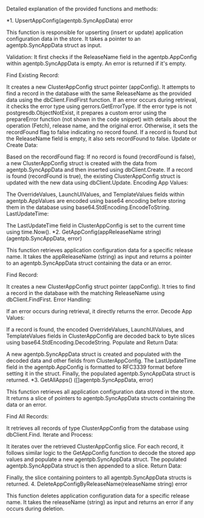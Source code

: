 Detailed explanation of the provided functions and methods:

*1. UpsertAppConfig(agentpb.SyncAppData) error

This function is responsible for upserting (insert or update) application configuration data in the store. It takes a pointer to an agentpb.SyncAppData struct as input.

Validation: It first checks if the ReleaseName field in the agentpb.AppConfig within agentpb.SyncAppData is empty. An error is returned if it's empty.

Find Existing Record:

It creates a new ClusterAppConfig struct pointer (appConfig).
It attempts to find a record in the database with the same ReleaseName as the provided data using the dbClient.FindFirst function.
If an error occurs during retrieval, it checks the error type using gerrors.GetErrorType. If the error type is not postgresdb.ObjectNotExist, it prepares a custom error using the prepareError function (not shown in the code snippet) with details about the operation (Fetch), release name, and the original error. Otherwise, it sets the recordFound flag to false indicating no record found.
If a record is found but the ReleaseName field is empty, it also sets recordFound to false.
Update or Create Data:

Based on the recordFound flag:
If no record is found (recordFound is false), a new ClusterAppConfig struct is created with the data from agentpb.SyncAppData and then inserted using dbClient.Create.
If a record is found (recordFound is true), the existing ClusterAppConfig struct is updated with the new data using dbClient.Update.
Encoding App Values:

The OverrideValues, LaunchUIValues, and TemplateValues fields within agentpb.AppValues are encoded using base64 encoding before storing them in the database using base64.StdEncoding.EncodeToString.
LastUpdateTime:

The LastUpdateTime field in ClusterAppConfig is set to the current time using time.Now().
*2. GetAppConfig(appReleaseName string) (agentpb.SyncAppData, error)

This function retrieves application configuration data for a specific release name. It takes the appReleaseName (string) as input and returns a pointer to an agentpb.SyncAppData struct containing the data or an error.

Find Record:

It creates a new ClusterAppConfig struct pointer (appConfig).
It tries to find a record in the database with the matching ReleaseName using dbClient.FindFirst.
Error Handling:

If an error occurs during retrieval, it directly returns the error.
Decode App Values:

If a record is found, the encoded OverrideValues, LaunchUIValues, and TemplateValues fields in ClusterAppConfig are decoded back to byte slices using base64.StdEncoding.DecodeString.
Populate and Return Data:

A new agentpb.SyncAppData struct is created and populated with the decoded data and other fields from ClusterAppConfig.
The LastUpdateTime field in the agentpb.AppConfig is formatted to RFC3339 format before setting it in the struct.
Finally, the populated agentpb.SyncAppData struct is returned.
*3. GetAllApps() ([]agentpb.SyncAppData, error)

This function retrieves all application configuration data stored in the store. It returns a slice of pointers to agentpb.SyncAppData structs containing the data or an error.

Find All Records:

It retrieves all records of type ClusterAppConfig from the database using dbClient.Find.
Iterate and Process:

It iterates over the retrieved ClusterAppConfig slice.
For each record, it follows similar logic to the GetAppConfig function to decode the stored app values and populate a new agentpb.SyncAppData struct.
The populated agentpb.SyncAppData struct is then appended to a slice.
Return Data:

Finally, the slice containing pointers to all agentpb.SyncAppData structs is returned.
4. DeleteAppConfigByReleaseName(releaseName string) error

This function deletes application configuration data for a specific release name. It takes the releaseName (string) as input and returns an error if any occurs during deletion.